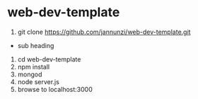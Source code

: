 # web-dev-template

1. git clone https://github.com/jannunzi/web-dev-template.git
  * sub heading
1. cd web-dev-template
1. npm install
1. mongod
1. node server.js
1. browse to localhost:3000
